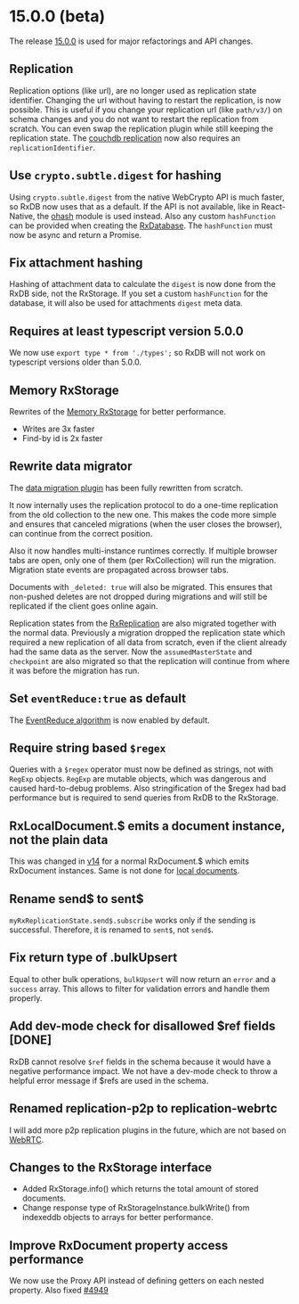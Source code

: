 
# 15.0.0 (beta)

The release [15.0.0](https://rxdb.info/releases/15.0.0.html) is used for major refactorings and API changes.

## Replication

Replication options (like url), are no longer used as replication state identifier. Changing the url without having to restart the replication, is now possible. This is useful if you change your replication url (like `path/v3/`) on schema changes and you do not want to restart the replication from scratch. You can even swap the replication plugin while still keeping the replication state. The [couchdb replication](../replication-couchdb.md) now also requires an `replicationIdentifier`.

## Use `crypto.subtle.digest` for hashing

Using `crypto.subtle.digest` from the native WebCrypto API is much faster, so RxDB now uses that as a default. If the API is not available, like in React-Native, the [ohash](https://github.com/unjs/ohash) module is used instead. Also any custom `hashFunction` can be provided when creating the [RxDatabase](../rx-database.md). The `hashFunction` must now be async and return a Promise.

## Fix attachment hashing

Hashing of attachment data to calculate the `digest` is now done from the RxDB side, not the RxStorage. If you set a custom `hashFunction` for the database, it will also be used for attachments `digest` meta data.

## Requires at least typescript version 5.0.0

We now use `export type * from './types';` so RxDB will not work on typescript versions older than 5.0.0.

## Memory RxStorage

Rewrites of the [Memory RxStorage](../rx-storage-memory.md) for better performance.
- Writes are 3x faster
- Find-by id is 2x faster


## Rewrite data migrator

The [data migration plugin](../data-migration.md) has been fully rewritten from scratch.

It now internally uses the replication protocol to do a one-time replication from the old collection to the new one. This makes the code more simple and ensures that canceled migrations (when the user closes the browser), can continue from the correct position.

Also it now handles multi-instance runtimes correctly. If multiple browser tabs are open, only one of them (per RxCollection) will run the migration.
Migration state events are propagated across browser tabs.

Documents with `_deleted: true` will also be migrated. This ensures that non-pushed deletes are not dropped during migrations and will
still be replicated if the client goes online again.

Replication states from the [RxReplication](../replication.md) are also migrated together with the normal data.
Previously a migration dropped the replication state which required a new replication of all data from scratch, even if the
client already had the same data as the server. Now the `assumedMasterState` and `checkpoint` are also migrated so that
the replication will continue from where it was before the migration has run.

## Set `eventReduce:true` as default

The [EventReduce algorithm](https://github.com/pubkey/event-reduce) is now enabled by default.

## Require string based `$regex`

Queries with a `$regex` operator must now be defined as strings, not with `RegExp` objects. `RegExp` are mutable objects, which was dangerous and caused hard-to-debug problems.
Also stringification of the $regex had bad performance but is required to send queries from RxDB to the RxStorage.


## RxLocalDocument.$ emits a document instance, not the plain data

This was changed in [v14](./14.0.0.md) for a normal RxDocument.$ which emits RxDocument instances. Same is not done for [local documents](../rx-local-document.md).

## Rename send$ to sent$

`myRxReplicationState.send$.subscribe` works only if the sending is successful. Therefore, it is renamed to `sent$`, not `send$`.

## Fix return type of .bulkUpsert

Equal to other bulk operations, `bulkUpsert` will now return an `error` and a `success` array. This allows to filter for validation errors and handle them properly.

## Add dev-mode check for disallowed $ref fields [DONE]

RxDB cannot resolve `$ref` fields in the schema because it would have a negative performance impact.
We not have a dev-mode check to throw a helpful error message if $refs are used in the schema.

## Renamed replication-p2p to replication-webrtc

I will add more p2p replication plugins in the future, which are not based on [WebRTC](../replication-webrtc.md).


## Changes to the RxStorage interface

- Added RxStorage.info() which returns the total amount of stored documents.
- Change response type of RxStorageInstance.bulkWrite() from indexeddb objects to arrays for better performance.

## Improve RxDocument property access performance

We now use the Proxy API instead of defining getters on each nested property. Also fixed [#4949](https://github.com/pubkey/rxdb/pull/4949)
